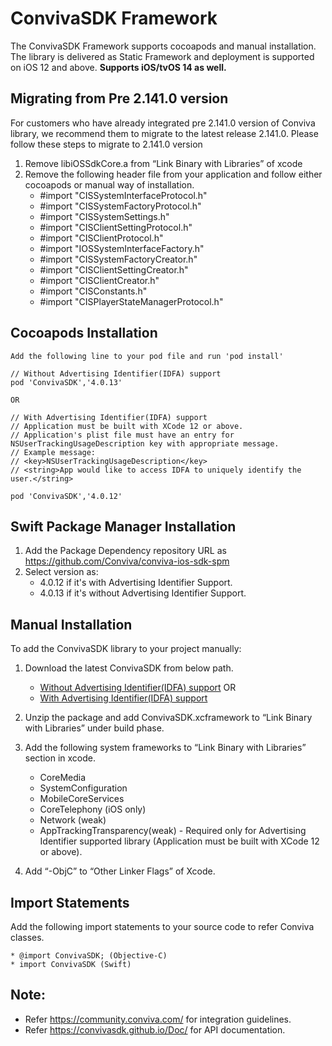 # ConvivaSDK Framework

The ConvivaSDK Framework supports cocoapods and manual installation. The library is delivered as Static Framework and deployment is supported on iOS 12 and above.
**Supports iOS/tvOS 14 as well.**

## Migrating from Pre 2.141.0 version
For customers who have already integrated pre 2.141.0 version of Conviva library, we recommend them to migrate to the latest 
release 2.141.0. Please follow these steps to migrate to 2.141.0 version
  1. Remove libiOSSdkCore.a from “Link Binary with Libraries” of xcode
  2. Remove the following header file from your application and follow either cocoapods or manual way of installation.
        * #import "CISSystemInterfaceProtocol.h"
        * #import "CISSystemFactoryProtocol.h"
        * #import "CISSystemSettings.h"
        * #import "CISClientSettingProtocol.h"
        * #import "CISClientProtocol.h"
        * #import "IOSSystemInterfaceFactory.h"
        * #import "CISSystemFactoryCreator.h"
        * #import "CISClientSettingCreator.h"
        * #import "CISClientCreator.h"
        * #import "CISConstants.h"
        * #import "CISPlayerStateManagerProtocol.h"

## Cocoapods Installation
    Add the following line to your pod file and run 'pod install'
    
    // Without Advertising Identifier(IDFA) support
    pod 'ConvivaSDK','4.0.13'
    
    OR 
    
    // With Advertising Identifier(IDFA) support
    // Application must be built with XCode 12 or above.
    // Application's plist file must have an entry for NSUserTrackingUsageDescription key with appropriate message.
    // Example message:
    // <key>NSUserTrackingUsageDescription</key>
    // <string>App would like to access IDFA to uniquely identify the user.</string>
    
    pod 'ConvivaSDK','4.0.12'
    
## Swift Package Manager Installation
1. Add the Package Dependency repository URL as https://github.com/Conviva/conviva-ios-sdk-spm
2. Select version as:
    * 4.0.12 if it's with Advertising Identifier Support.
    * 4.0.13 if it's without Advertising Identifier Support.


## Manual Installation
To add the ConvivaSDK library to your project manually:

1.	Download the latest ConvivaSDK from below path.
      * [Without Advertising Identifier(IDFA) support](https://github.com/Conviva/ConvivaSDK/archive/4.0.13.zip)
      OR
     *  [With Advertising Identifier(IDFA) support](https://github.com/Conviva/ConvivaSDK/archive/4.0.12.zip)

2.	Unzip the package and add ConvivaSDK.xcframework to “Link Binary with Libraries” under build phase.

3.	Add the following system frameworks to “Link Binary with Libraries” section in xcode.

    * CoreMedia
    * SystemConfiguration
    * MobileCoreServices
    * CoreTelephony (iOS only)
    * Network (weak)
    * AppTrackingTransparency(weak) - Required only for Advertising Identifier supported library (Application must be built with XCode 12 or above).
    

4.	Add “-ObjC” to “Other Linker Flags” of Xcode.

    
## Import Statements

  Add the following import statements to your source code to refer Conviva classes.

    * @import ConvivaSDK; (Objective-C)
    * import ConvivaSDK (Swift)

## Note:  

* Refer https://community.conviva.com/ for integration guidelines.               
* Refer https://convivasdk.github.io/Doc/ for API documentation.
